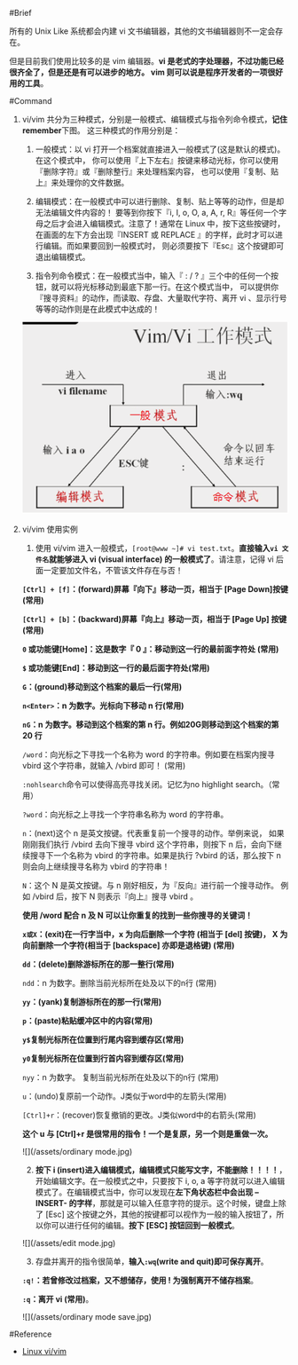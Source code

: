#Brief

所有的 Unix Like 系统都会内建 vi 文书编辑器，其他的文书编辑器则不一定会存在。

但是目前我们使用比较多的是 vim 编辑器。**vi 是老式的字处理器，不过功能已经很齐全了，但是还是有可以进步的地方。 vim 则可以说是程序开发者的一项很好用的工具**。

#Command

1. vi/vim 共分为三种模式，分别是一般模式、编辑模式与指令列命令模式，**记住remember**下图。 这三种模式的作用分别是：

    1. 一般模式：以 vi 打开一个档案就直接进入一般模式了(这是默认的模式)。在这个模式中， 你可以使用『上下左右』按键来移动光标，你可以使用『删除字符』或『删除整行』来处理档案内容， 也可以使用『复制、贴上』来处理你的文件数据。

    2. 编辑模式：在一般模式中可以进行删除、复制、贴上等等的动作，但是却无法编辑文件内容的！ 要等到你按下『i, I, o, O, a, A, r, R』等任何一个字母之后才会进入编辑模式。注意了！通常在 Linux 中，按下这些按键时，在画面的左下方会出现『INSERT 或 REPLACE 』的字样，此时才可以进行编辑。而如果要回到一般模式时， 则必须要按下『Esc』这个按键即可退出编辑模式。

    3. 指令列命令模式：在一般模式当中，输入『 : / ? 』三个中的任何一个按钮，就可以将光标移动到最底下那一行。在这个模式当中， 可以提供你『搜寻资料』的动作，而读取、存盘、大量取代字符、离开 vi 、显示行号等等的动作则是在此模式中达成的！

    ![](/assets/vi_model.png)

2. vi/vim 使用实例

    1. 使用 vi/vim 进入一般模式，`[root@www ~]# vi test.txt`。**直接输入`vi 文件名`就能够进入 vi (visual interface) 的一般模式了**。请注意，记得 vi 后面一定要加文件名，不管该文件存在与否！

    **`[Ctrl] + [f]`：(forward)屏幕『向下』移动一页，相当于 [Page Down]按键 (常用)**

    **`[Ctrl] + [b]`：(backward)屏幕『向上』移动一页，相当于 [Page Up] 按键 (常用)**

    **`0` 或功能键[Home]：这是数字『 0 』：移动到这一行的最前面字符处 (常用)**

    **`$` 或功能键[End]：移动到这一行的最后面字符处(常用)**

    **`G`：(ground)移动到这个档案的最后一行(常用)**

    **`n<Enter>`：n 为数字。光标向下移动 n 行(常用)**

    **`nG`：n 为数字。移动到这个档案的第 n 行。例如20G则移动到这个档案的第 20 行**

    `/word`：向光标之下寻找一个名称为 word 的字符串。例如要在档案内搜寻 vbird 这个字符串，就输入 /vbird 即可！ (常用)

    `:nohlsearch`命令可以使得高亮寻找关闭。记忆为no highlight search。（常用）

    `?word`：向光标之上寻找一个字符串名称为 word 的字符串。

    `n`：(next)这个 n 是英文按键。代表重复前一个搜寻的动作。举例来说， 如果刚刚我们执行 /vbird 去向下搜寻 vbird 这个字符串，则按下 n 后，会向下继续搜寻下一个名称为 vbird 的字符串。如果是执行 ?vbird 的话，那么按下 n 则会向上继续搜寻名称为 vbird 的字符串！

    `N`：这个 N 是英文按键。与 n 刚好相反，为『反向』进行前一个搜寻动作。 例如 /vbird 后，按下 N 则表示『向上』搜寻 vbird 。

    **使用 /word 配合 n 及 N 可以让你重复的找到一些你搜寻的关键词！**

    **`x或X`：(exit)在一行字当中，x 为向后删除一个字符 (相当于 [del] 按键)， X 为向前删除一个字符(相当于 [backspace] 亦即是退格键) (常用)**

    **`dd`：(delete)删除游标所在的那一整行(常用)**

    `ndd`：n 为数字。删除当前光标所在处及以下的n行 (常用)

    **`yy`：(yank)复制游标所在的那一行(常用)**

    **`p`：(paste)粘贴缓冲区中的内容(常用)**

    **`y$`复制光标所在位置到行尾内容到缓存区(常用)**

    **`y0`复制光标所在位置到行首内容到缓存区(常用)**

    `nyy`：n 为数字。 复制当前光标所在处及以下的n行 (常用)

    `u`：(undo)复原前一个动作。J类似于word中的左箭头(常用)

    `[Ctrl]+r`：(recover)恢复撤销的更改。J类似word中的右箭头(常用)

    **这个 u 与 [Ctrl]+r 是很常用的指令！一个是复原，另一个则是重做一次。**

    ![](/assets/ordinary mode.jpg)

    2. **按下 i (insert)进入编辑模式，编辑模式只能写文字，不能删除！！！！**，开始编辑文字。在一般模式之中，只要按下 i, o, a 等字符就可以进入编辑模式了。在编辑模式当中，你可以发现在**左下角状态栏中会出现 –INSERT- 的字样**，那就是可以输入任意字符的提示。这个时候，键盘上除了 [Esc] 这个按键之外，其他的按键都可以视作为一般的输入按钮了，所以你可以进行任何的编辑。**按下 [ESC] 按钮回到一般模式**。

    ![](/assets/edit mode.jpg)

    3. 存盘并离开的指令很简单，**输入`:wq`(write and quit)即可保存离开**。

    **`:q!`：若曾修改过档案，又不想储存，使用 ! 为强制离开不储存档案**。

    **`:q`：离开 vi (常用)**。

    ![](/assets/ordinary mode save.jpg)


#Reference
- [Linux vi/vim](http://www.runoob.com/linux/linux-vim.html)
